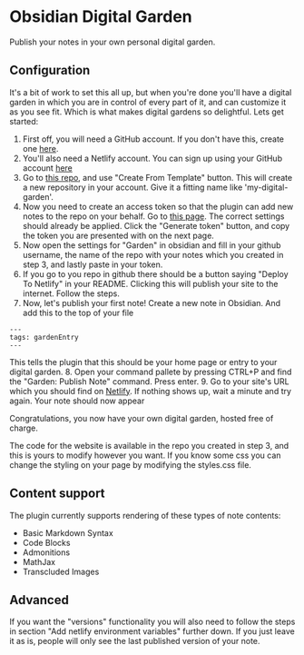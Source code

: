 # Obsidian Digital Garden
Publish your notes in your own personal digital garden. 

## Configuration
It's a bit of work to set this all up, but when you're done you'll have a digital garden in which you are in control of every part of it, and can customize it as you see fit. Which is what makes digital gardens so delightful.
Lets get started:

1. First off, you will need a GitHub account. If you don't have this, create one [here](https://github.com/signup).
2. You'll also need a Netlify account. You can sign up using your GitHub account [here](https://app.netlify.com/)
3. Go to [this repo](), and use "Create From Template" button. This will create a new repository in your account. Give it a fitting name like 'my-digital-garden'.
4. Now you need to create an access token so that the plugin can add new notes to the repo on your behalf. Go to [this page](https://github.com/settings/tokens/new?scopes=repo). The correct settings should already be applied. Click the "Generate token" button, and copy the token you are
presented with on the next page. 
5. Now open the settings for "Garden" in obsidian and fill in your github username, the name of the repo with your notes which you created in step 3, and lastly paste in your token. 
6. If you go to you repo in github there should be a button saying "Deploy To Netlify" in your README. Clicking this will publish your site to the internet. Follow the steps. 
7. Now, let's publish your first note! Create a new note in Obsidian. And add this to the top of your file

```
---
tags: gardenEntry
---
```

This tells the plugin that this should be your home page or entry to your digital garden.
8. Open your command pallete by pressing CTRL+P and find the "Garden: Publish Note" command. Press enter.
9. Go to your site's URL which you should find on [Netlify](https://app.netlify.com). If nothing shows up, wait a minute and try again. Your note should now appear

Congratulations, you now have your own digital garden, hosted free of charge.

The code for the website is available in the repo you created in step 3, and this is yours to modify however you want. If you know some css you can change the styling on your page by modifying the styles.css file. 

## Content support
The plugin currently supports rendering of these types of note contents:
* Basic Markdown Syntax
* Code Blocks
* Admonitions
* MathJax
* Transcluded Images


## Advanced
If you want the "versions" functionality you will also need to follow the steps in section "Add netlify environment variables" further down. If you just leave it as is, people will only see the last published version of your note. 

